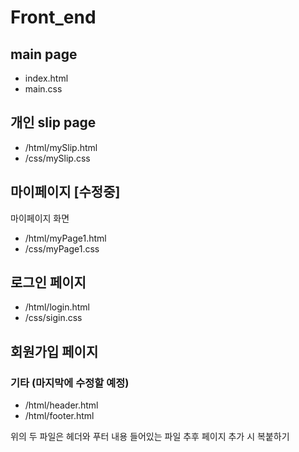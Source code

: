 # Front_end

## main page
- index.html
- main.css

## 개인 slip page
- /html/mySlip.html
- /css/mySlip.css

## 마이페이지 [수정중]
마이페이지 화면
- /html/myPage1.html
- /css/myPage1.css

## 로그인 페이지
- /html/login.html
- /css/sigin.css

## 회원가입 페이지

### 기타 (마지막에 수정할 예정)
- /html/header.html
- /html/footer.html

위의 두 파일은 헤더와 푸터 내용 들어있는 파일
추후 페이지 추가 시 복붙하기